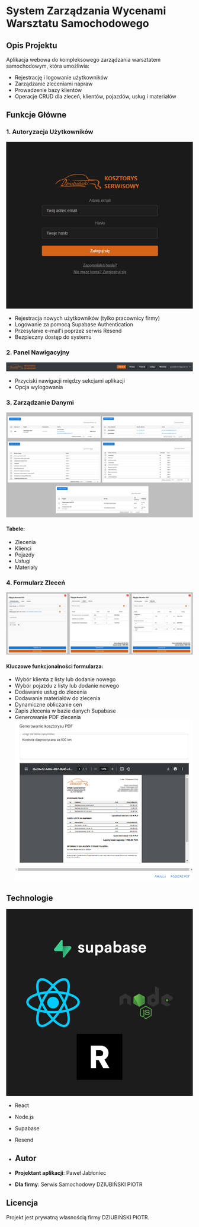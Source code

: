 # System Zarządzania Wycenami Warsztatu Samochodowego

## Opis Projektu

Aplikacja webowa do kompleksowego zarządzania warsztatem samochodowym, która umożliwia:
- Rejestrację i logowanie użytkowników
- Zarządzanie zleceniami napraw
- Prowadzenie bazy klientów
- Operacje CRUD dla zleceń, klientów, pojazdów, usług i materiałów

## Funkcje Główne

### 1. Autoryzacja Użytkowników
![Login Page](screenshots/login.png)

- Rejestracja nowych użytkowników (tylko pracownicy firmy)
- Logowanie za pomocą Supabase Authentication
- Przesyłanie e-mail'i poprzez serwis Resend
- Bezpieczny dostęp do systemu

### 2. Panel Nawigacyjny
![Navbar](screenshots/navbar.png)

- Przyciski nawigacji między sekcjami aplikacji
- Opcja wylogowania

### 3. Zarządzanie Danymi
![Tabele](screenshots/tabele.png)
#### Tabele:
- Zlecenia
- Klienci
- Pojazdy
- Usługi
- Materiały

### 4. Formularz Zleceń
![Order Form](screenshots/orderform.png)

#### Kluczowe funkcjonalności formularza:
- Wybór klienta z listy lub dodanie nowego
- Wybór pojazdu z listy lub dodanie nowego
- Dodawanie usług do zlecenia
- Dodawanie materiałów do zlecenia
- Dynamiczne obliczanie cen
- Zapis zlecenia w bazie danych Supabase
- Generowanie PDF zlecenia
![PDF](screenshots/generator_pdf.png)

## Technologie
![Technologie](screenshots/technologie.png)

- React
- Node.js
- Supabase 
- Resend

- ## Autor

- **Projektant aplikacji**: Paweł Jabłoniec
- **Dla firmy**: Serwis Samochodowy DZIUBIŃSKI PIOTR

## Licencja

Projekt jest prywatną własnością firmy DZIUBIŃSKI PIOTR.
